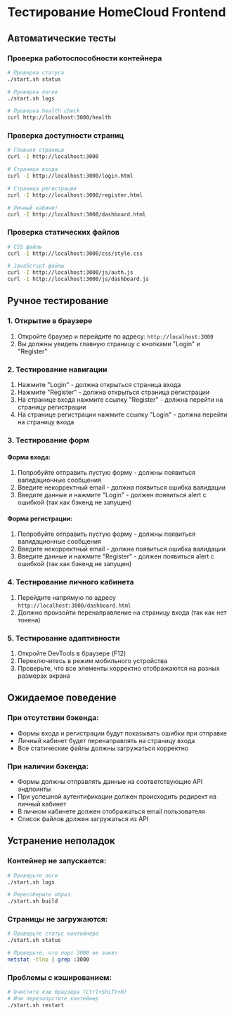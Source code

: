 # Тестирование HomeCloud Frontend

## Автоматические тесты

### Проверка работоспособности контейнера

```bash
# Проверка статуса
./start.sh status

# Проверка логов
./start.sh logs

# Проверка health check
curl http://localhost:3000/health
```

### Проверка доступности страниц

```bash
# Главная страница
curl -I http://localhost:3000

# Страница входа
curl -I http://localhost:3000/login.html

# Страница регистрации
curl -I http://localhost:3000/register.html

# Личный кабинет
curl -I http://localhost:3000/dashboard.html
```

### Проверка статических файлов

```bash
# CSS файлы
curl -I http://localhost:3000/css/style.css

# JavaScript файлы
curl -I http://localhost:3000/js/auth.js
curl -I http://localhost:3000/js/dashboard.js
```

## Ручное тестирование

### 1. Открытие в браузере

1. Откройте браузер и перейдите по адресу: `http://localhost:3000`
2. Вы должны увидеть главную страницу с кнопками "Login" и "Register"

### 2. Тестирование навигации

1. Нажмите "Login" - должна открыться страница входа
2. Нажмите "Register" - должна открыться страница регистрации
3. На странице входа нажмите ссылку "Register" - должна перейти на страницу регистрации
4. На странице регистрации нажмите ссылку "Login" - должна перейти на страницу входа

### 3. Тестирование форм

#### Форма входа:
1. Попробуйте отправить пустую форму - должны появиться валидационные сообщения
2. Введите некорректный email - должна появиться ошибка валидации
3. Введите данные и нажмите "Login" - должен появиться alert с ошибкой (так как бэкенд не запущен)

#### Форма регистрации:
1. Попробуйте отправить пустую форму - должны появиться валидационные сообщения
2. Введите некорректный email - должна появиться ошибка валидации
3. Введите данные и нажмите "Register" - должен появиться alert с ошибкой (так как бэкенд не запущен)

### 4. Тестирование личного кабинета

1. Перейдите напрямую по адресу `http://localhost:3000/dashboard.html`
2. Должно произойти перенаправление на страницу входа (так как нет токена)

### 5. Тестирование адаптивности

1. Откройте DevTools в браузере (F12)
2. Переключитесь в режим мобильного устройства
3. Проверьте, что все элементы корректно отображаются на разных размерах экрана

## Ожидаемое поведение

### При отсутствии бэкенда:
- Формы входа и регистрации будут показывать ошибки при отправке
- Личный кабинет будет перенаправлять на страницу входа
- Все статические файлы должны загружаться корректно

### При наличии бэкенда:
- Формы должны отправлять данные на соответствующие API эндпоинты
- При успешной аутентификации должен происходить редирект на личный кабинет
- В личном кабинете должен отображаться email пользователя
- Список файлов должен загружаться из API

## Устранение неполадок

### Контейнер не запускается:
```bash
# Проверьте логи
./start.sh logs

# Пересоберите образ
./start.sh build
```

### Страницы не загружаются:
```bash
# Проверьте статус контейнера
./start.sh status

# Проверьте, что порт 3000 не занят
netstat -tlnp | grep :3000
```

### Проблемы с кэшированием:
```bash
# Очистите кэш браузера (Ctrl+Shift+R)
# Или перезапустите контейнер
./start.sh restart
``` 